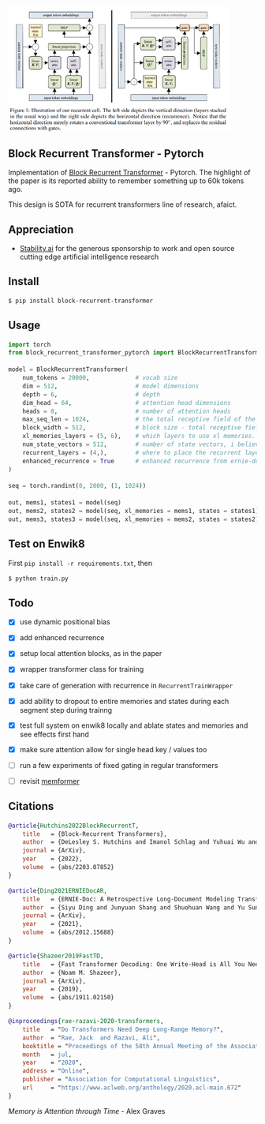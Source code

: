 <img src="./block-recurrent-transformer.png" width="450px"></img>

## Block Recurrent Transformer - Pytorch

Implementation of <a href="https://arxiv.org/abs/2203.07852">Block Recurrent Transformer</a> - Pytorch. The highlight of the paper is its reported ability to remember something up to 60k tokens ago.

This design is SOTA for recurrent transformers line of research, afaict.

## Appreciation

- <a href="https://stability.ai/">Stability.ai</a> for the generous sponsorship to work and open source cutting edge artificial intelligence research

## Install

```bash
$ pip install block-recurrent-transformer
```

## Usage

```python
import torch
from block_recurrent_transformer_pytorch import BlockRecurrentTransformer

model = BlockRecurrentTransformer(
    num_tokens = 20000,             # vocab size
    dim = 512,                      # model dimensions
    depth = 6,                      # depth
    dim_head = 64,                  # attention head dimensions
    heads = 8,                      # number of attention heads
    max_seq_len = 1024,             # the total receptive field of the transformer, in the paper this was 2 * block size
    block_width = 512,              # block size - total receptive field is max_seq_len, 2 * block size in paper. the block furthest forwards becomes the new cached xl memories, which is a block size of 1 (please open an issue if i am wrong)
    xl_memories_layers = (5, 6),    # which layers to use xl memories. very old deepmind papers have shown you only need the last penultimate layers to have cached key values to see majority of benefit
    num_state_vectors = 512,        # number of state vectors, i believe this was a single block size in the paper, but can be any amount
    recurrent_layers = (4,),        # where to place the recurrent layer(s) for states with fixed simple gating
    enhanced_recurrence = True      # enhanced recurrence from ernie-doc paper, i have seen it to work well on my local machine
)

seq = torch.randint(0, 2000, (1, 1024))

out, mems1, states1 = model(seq)
out, mems2, states2 = model(seq, xl_memories = mems1, states = states1)
out, mems3, states3 = model(seq, xl_memories = mems2, states = states2)
```

## Test on Enwik8

First `pip install -r requirements.txt`, then

```bash
$ python train.py
```

## Todo

- [x] use dynamic positional bias
- [x] add enhanced recurrence
- [x] setup local attention blocks, as in the paper
- [x] wrapper transformer class for training
- [x] take care of generation with recurrence in `RecurrentTrainWrapper`
- [x] add ability to dropout to entire memories and states during each segment step during trainng
- [x] test full system on enwik8 locally and ablate states and memories and see effects first  hand
- [x] make sure attention allow for single head key / values too

- [ ] run a few experiments of fixed gating in regular transformers
- [ ] revisit <a href="https://github.com/lucidrains/memformer">memformer</a>

## Citations

```bibtex
@article{Hutchins2022BlockRecurrentT,
    title   = {Block-Recurrent Transformers},
    author  = {DeLesley S. Hutchins and Imanol Schlag and Yuhuai Wu and Ethan Dyer and Behnam Neyshabur},
    journal = {ArXiv},
    year    = {2022},
    volume  = {abs/2203.07852}
}
```

```bibtex
@article{Ding2021ERNIEDocAR,
    title   = {ERNIE-Doc: A Retrospective Long-Document Modeling Transformer},
    author  = {Siyu Ding and Junyuan Shang and Shuohuan Wang and Yu Sun and Hao Tian and Hua Wu and Haifeng Wang},
    journal = {ArXiv},
    year    = {2021},
    volume  = {abs/2012.15688}
}
```

```bibtex
@article{Shazeer2019FastTD,
    title   = {Fast Transformer Decoding: One Write-Head is All You Need},
    author  = {Noam M. Shazeer},
    journal = {ArXiv},
    year    = {2019},
    volume  = {abs/1911.02150}
}
```

```bibtex
@inproceedings{rae-razavi-2020-transformers,
    title   = "Do Transformers Need Deep Long-Range Memory?",
    author  = "Rae, Jack  and Razavi, Ali",
    booktitle = "Proceedings of the 58th Annual Meeting of the Association for Computational Linguistics",
    month   = jul,
    year    = "2020",
    address = "Online",
    publisher = "Association for Computational Linguistics",
    url     = "https://www.aclweb.org/anthology/2020.acl-main.672"
}
```


*Memory is Attention through Time* - Alex Graves

